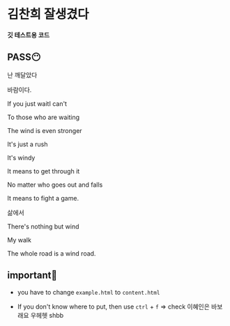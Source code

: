 # 김찬희 잘생겼다

**깃 테스트용 코드**

## **PASS😶**

난 깨달았다

바람이다.

If you just waitI can't

To those who are waiting

The wind is even stronger

It's just a rush

It's windy

It means to get through it

No matter who goes out and falls

It means to fight a game.

삶에서

There's nothing but wind

My walk

The whole road is a wind road.

## **important🧐**

- you have to change `example.html` to `content.html`

- If you don't know where to put, then use `ctrl` + `f` => check
  이혜인은 바보래요 우헤헷
  shbb
